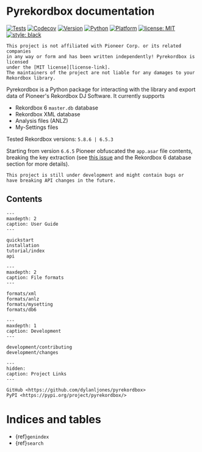 <!--
pyrekordbox documentation master file, created by
sphinx-quickstart on Thu Apr  7 15:06:50 2022.
-->

# Pyrekordbox documentation

[![Tests][tests-badge]][tests-link]
[![Codecov][codecov-badge]][codecov-link]
[![Version][pypi-badge]][pypi-link]
[![Python][python-badge+]][pypi-link]
[![Platform][platform-badge]][pypi-link]
[![license: MIT][license-badge]][license-link]
[![style: black][black-badge]][black-link]

```{admonition} Disclaimer
This project is not affiliated with Pioneer Corp. or its related companies
in any way or form and has been written independently! Pyrekordbox is licensed
under the [MIT license][license-link].
The maintainers of the project are not liable for any damages to your Rekordbox library.
```

Pyrekordbox is a Python package for interacting with the library and export data of
Pioneer's Rekordbox DJ Software. It currently supports

- Rekordbox 6 `master.db` database
- Rekordbox XML database
- Analysis files (ANLZ)
- My-Settings files

Tested Rekordbox versions: `5.8.6 | 6.5.3`

Starting from version `6.6.5` Pioneer obfuscated the `app.asar` file contents, breaking
the key extraction (see [this issue][issue] and the Rekordbox 6 database section for
more details).

```{warning}
This project is still under development and might contain bugs or
have breaking API changes in the future.
```

## Contents

```{toctree}
---
maxdepth: 2
caption: User Guide
---

quickstart
installation
tutorial/index
api
```

```{toctree}
---
maxdepth: 2
caption: File formats
---

formats/xml
formats/anlz
formats/mysetting
formats/db6
```

```{toctree}
---
maxdepth: 1
caption: Development
---

development/contributing
development/changes
```

```{toctree}
---
hidden:
caption: Project Links
---

GitHub <https://github.com/dylanljones/pyrekordbox>
PyPI <https://pypi.org/project/pyrekordbox/>
```

# Indices and tables

- {ref}`genindex`
- {ref}`search`


[tests-badge]: https://img.shields.io/github/actions/workflow/status/dylanljones/pyrekordbox/tests.yml?branch=master&label=tests&logo=github&style=flat
[codecov-badge]: https://codecov.io/gh/dylanljones/pyrekordbox/branch/master/graph/badge.svg?token=5Z2KVGL7N3
[python-badge]: https://img.shields.io/pypi/pyversions/pyrekordbox?style=flat
[python-badge+]: https://img.shields.io/badge/python-3.7+-blue.svg
[platform-badge]: https://img.shields.io/badge/platform-win%20%7C%20osx-blue?style=flat
[pypi-badge]: https://img.shields.io/pypi/v/pyrekordbox?style=flat
[license-badge]: https://img.shields.io/pypi/l/pyrekordbox?color=lightgrey
[black-badge]: https://img.shields.io/badge/code%20style-black-000000?style=flat

[pypi-link]: https://pypi.org/project/pyrekordbox/
[license-link]: https://github.com/dylanljones/pyrekordbox/blob/master/LICENSE
[tests-link]: https://github.com/dylanljones/pyrekordbox/actions/workflows/tests.yml
[black-link]: https://github.com/psf/black
[codecov-link]: https://app.codecov.io/gh/dylanljones/pyrekordbox/tree/master

[issue]: https://github.com/dylanljones/pyrekordbox/issues/64
